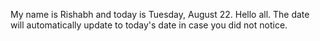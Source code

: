 My name is Rishabh and today is Tuesday, August 22. Hello all. The date will automatically update to today's date in case you did not notice.
